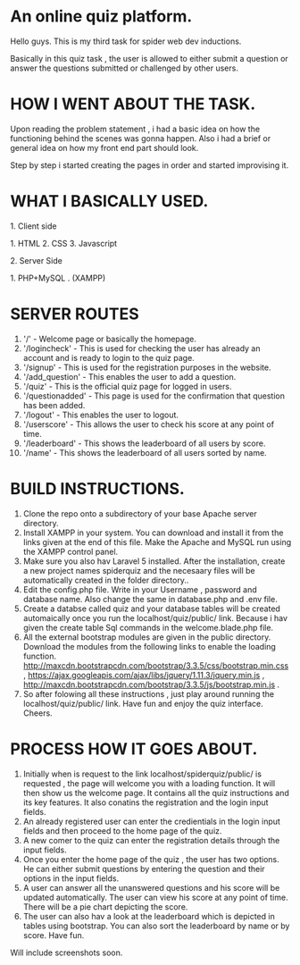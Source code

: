 
# An online quiz platform.
<p> Hello guys. This is my third task for spider web dev inductions. </p>
<p> Basically in this quiz task , the user is allowed to either submit a question or answer the questions submitted or challenged by other users. </p>

# HOW I WENT ABOUT THE TASK.
<p> Upon reading the problem statement , i had a basic idea on how the functioning behind the scenes was gonna happen.
Also i had a brief or general idea on how my front end part should look. </p>
<p> Step by step i started creating the pages in order and started improvising it. </p>

# WHAT I BASICALLY USED.
<p> 1. Client side </p>
<p>      1. HTML
      2. CSS
      3. Javascript </p>
 <p>   2. Server Side </p>
<p>      1. PHP+MySQL . (XAMPP) </p>
       
# SERVER ROUTES

1. '/' - Welcome page or basically the homepage.
2. '/logincheck' - This is used for checking the user has already an account and is ready to login to the quiz page.
3. '/signup' - This is used for the registration purposes in the website.
4. '/add_question' - This enables the user to add a question.
5. '/quiz' - This is the official quiz page for logged in users.
6. '/questionadded' - This page is used for the confirmation that question has been added.
7. '/logout' - This enables the user to logout.
8. '/userscore' - This allows the user to check his score at any point of time.
9. '/leaderboard' - This shows the leaderboard of all users by score.
10. '/name' - This shows the leaderboard of all users sorted by name.

# BUILD INSTRUCTIONS.

1. Clone the repo onto a subdirectory of your base Apache server directory.
2. Install XAMPP in your system. You can download and install it from the links given at the end of this file.
Make the Apache and MySQL run using the XAMPP control panel.  
3. Make sure you also hav Laravel 5 installed. After the installation, create a new project names spiderquiz and the necesaary files will be automatically created in the folder directory.. 
4. Edit the config.php file. Write in your Username , password and database name. Also change the same in database.php and .env file.
5. Create a databse called quiz and your database tables will be created automaically once you run the localhost/quiz/public/  link. Because i hav given the create table Sql commands in the welcome.blade.php file.
6. All the external bootstrap modules are given in the public directory.  Download the modules from the following links to enable the loading function. http://maxcdn.bootstrapcdn.com/bootstrap/3.3.5/css/bootstrap.min.css , https://ajax.googleapis.com/ajax/libs/jquery/1.11.3/jquery.min.js , http://maxcdn.bootstrapcdn.com/bootstrap/3.3.5/js/bootstrap.min.js . 
7. So after folowing all these instructions , just play around running the localhost/quiz/public/ link. Have fun and enjoy the quiz interface. Cheers. 

# PROCESS HOW IT GOES ABOUT.

1. Initially when is request to the link localhost/spiderquiz/public/ is requested , the page will welcome you with a loading function. It will then show us the welcome page. It contains all the quiz instructions and its key features. It also conatins the registration and the login input fields.
2. An already registered user can enter the credientials in the login input fields and then proceed to the home page of the quiz.
3. A new comer to the quiz can enter the registration details through the input fields.
4. Once you enter the home page of the quiz , the user has two options. He can either submit questions by entering the question and their options in the input fields.
5. A user can answer all the unanswered questions and his score will be updated automatically.  The user can view his score at any point of time. There will be a pie chart depicting the score.
6. The user can also hav a look at the leaderboard which is depicted in tables using bootstrap. You can also sort the leaderboard by name or by score. Have fun.

Will include screenshots soon.
